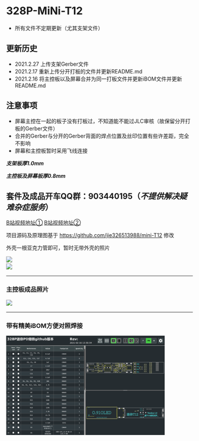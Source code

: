 # 328P-MiNi-T12
- 所有文件不定期更新（尤其支架文件）

## 更新历史
- 2021.2.27  上传支架Gerber文件
- 2021.2.17  重新上传分开打板的文件并更新README.md
- 2021.2.16  将主控板以及屏幕合并为同一打板文件并更新iBOM文件并更新README.md

## 注意事项
- 屏幕主控在一起的板子没有打板过，不知道能不能过JLC审核（故保留分开打板的Gerber文件）
- 合并的Gerber与分开的Gerber背面的焊点位置及丝印位置有些许差距，完全不影响
- 屏幕和主控板暂时采用飞线连接

***支架板厚1.0mm***

***主控板及屏幕板厚0.8mm***

## 套件及成品开车QQ群：903440195（***不提供解决疑难杂症服务***）

[B站视频地址①](https://www.bilibili.com/video/BV1q54y1p7Bn)   [B站视频地址②](https://www.bilibili.com/video/BV1bz4y1m7pS)

项目源码及原理图基于 https://github.com/jie326513988/mini-T12 修改

外壳一根亚克力管即可，暂时无带外壳的照片

<img src="Picture/7.png" width="85%"><br/>     <img src="Picture/6.png" width="85%"/><br/>
***
### 主控板成品照片

<img src="Picture/2.jpg" width="85%"/><br/>
***
### 带有精美iBOM方便对照焊接

<img src="Picture/1.png" width="85%"/><br/>

